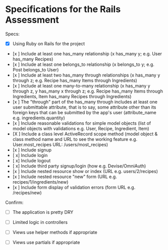# Specifications for the Rails Assessment

Specs:
- [x] Using Ruby on Rails for the project
- [x ] Include at least one has_many relationship (x has_many y; e.g. User has_many Recipes) 
- [x ] Include at least one belongs_to relationship (x belongs_to y; e.g. Post belongs_to User)
- [x ] Include at least two has_many through relationships (x has_many y through z; e.g. Recipe has_many Items through Ingredients)
- [x ] Include at least one many-to-many relationship (x has_many y through z, y has_many x through z; e.g. Recipe has_many Items through Ingredients, Item has_many Recipes through Ingredients)
- [x ] The "through" part of the has_many through includes at least one user submittable attribute, that is to say, some attribute other than its foreign keys that can be submitted by the app's user (attribute_name e.g. ingredients.quantity)
- [x ] Include reasonable validations for simple model objects (list of model objects with validations e.g. User, Recipe, Ingredient, Item)
- [X ] Include a class level ActiveRecord scope method (model object & class method name and URL to see the working feature e.g. User.most_recipes URL: /users/most_recipes)
- [x ] Include signup
- [ x] Include login
- [ x] Include logout
- [ x] Include third party signup/login (how e.g. Devise/OmniAuth)
- [x ] Include nested resource show or index (URL e.g. users/2/recipes)
- [x ] Include nested resource "new" form (URL e.g. recipes/1/ingredients/new)
- [x ] Include form display of validation errors (form URL e.g. /recipes/new)

Confirm:
- [ ] The application is pretty DRY
- [ ] Limited logic in controllers
- [ ] Views use helper methods if appropriate
- [ ] Views use partials if appropriate


